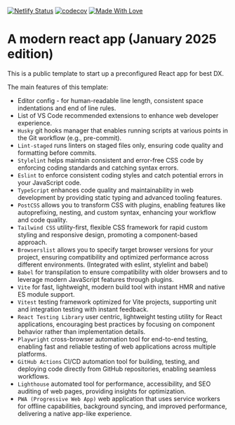 [![Netlify Status](https://api.netlify.com/api/v1/badges/87b62e2d-fcc2-4a84-b570-ca63bffe66ee/deploy-status)](https://app.netlify.com/sites/modern-react-demo/deploys)
[![codecov](https://codecov.io/github/lifeisbeautifu1/modern-react-app/graph/badge.svg?token=12ZEPZOBZL)](https://codecov.io/github/lifeisbeautifu1/modern-react-app)
[![Made With Love](https://img.shields.io/badge/Made%20With-Love-red.svg)](https://github.com/lifeisbeautifu1)

# A modern react app (January 2025 edition)

This is a public template to start up a preconfigured React app for best DX.

The main features of this template:

- Editor config - for human-readable line length, consistent space indentations and end of line rules.
- List of VS Code recommended extensions to enhance web developer experience.
- `Husky` git hooks manager that enables running scripts at various points in the Git workflow (e.g., pre-commit).
- `Lint-staged` runs linters on staged files only, ensuring code quality and formatting before commits.
- `Stylelint` helps maintain consistent and error-free CSS code by enforcing coding standards and catching syntax errors.
- `Eslint` to enforce consistent coding styles and catch potential errors in your JavaScript code.
- `TypeScript` enhances code quality and maintainability in web development by providing static typing and advanced tooling features.
- `PostCSS` allows you to transform CSS with plugins, enabling features like autoprefixing, nesting, and custom syntax, enhancing your workflow and code quality.
- `Tailwind CSS` utility-first, flexible CSS framework for rapid custom styling and responsive design, promoting a component-based approach.
- `Browserslist` allows you to specify target browser versions for your project, ensuring compatibility and optimized performance across different environments. (Integrated with eslint, stylelint and babel)
- `Babel` for transpilation to ensure compatibility with older browsers and to leverage modern JavaScript features through plugins.
- `Vite` for fast, lightweight, modern build tool with instant HMR and native ES module support.
- `Vitest` testing framework optimized for Vite projects, supporting unit and integration testing with instant feedback.
- `React Testing Library` user centric, lightweight testing utility for React applications, encouraging best practices by focusing on component behavior rather than implementation details.
- `Playwright` cross-browser automation tool for end-to-end testing, enabling fast and reliable testing of web applications across multiple platforms.
- `GitHub Actions` CI/CD automation tool for building, testing, and deploying code directly from GitHub repositories, enabling seamless workflows.
- `Lighthouse` automated tool for performance, accessibility, and SEO auditing of web pages, providing insights for optimization.
- `PWA (Progressive Web App)` web application that uses service workers for offline capabilities, background syncing, and improved performance, delivering a native app-like experience.
